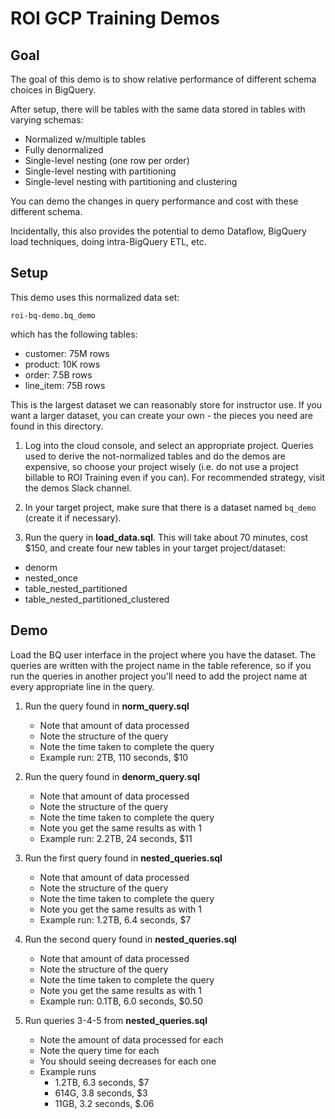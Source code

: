 # ROI GCP Training Demos

## Goal
The goal of this demo is to show relative performance
of different schema choices in BigQuery.

After setup, there will be tables with the same data stored in tables with varying schemas:

- Normalized w/multiple tables
- Fully denormalized
- Single-level nesting (one row per order)
- Single-level nesting with partitioning
- Single-level nesting with partitioning and clustering

You can demo the changes in query performance and cost with these different schema.

Incidentally, this also provides the potential to demo Dataflow, BigQuery load techniques, doing intra-BigQuery ETL, etc.

## Setup

This demo uses this normalized data set:

```
roi-bq-demo.bq_demo
```

which has the following tables:
- customer: 75M rows
- product: 10K rows
- order: 7.5B rows
- line_item: 75B rows

This is the largest dataset we can reasonably store for instructor use.
If you want a larger dataset, you can create your own - the pieces you need
are found in this directory.

1. Log into the cloud console, and select an appropriate project. Queries used to derive the not-normalized tables and do the demos are expensive, so choose your project wisely (i.e. do not use a project billable to ROI Training even if you can). For recommended strategy, visit the demos Slack channel.

2. In your target project, make sure that there is a dataset named `bq_demo` (create it if necessary).

3. Run the query in __load_data.sql__. This will take about 70 minutes, cost $150, and create four new tables in your target project/dataset:
- denorm
- nested_once
- table_nested_partitioned
- table_nested_partitioned_clustered

## Demo

Load the BQ user interface in the project where you have the dataset. The queries are written with the project name in the table reference, so if you run the queries in another project you'll need to add the project name at every appropriate line in the query.

1. Run the query found in __norm_query.sql__
    * Note that amount of data processed
    * Note the structure of the query
    * Note the time taken to complete the query
    * Example run: 2TB, 110 seconds, $10

2. Run the query found in __denorm_query.sql__
    * Note that amount of data processed
    * Note the structure of the query
    * Note the time taken to complete the query
    * Note you get the same results as with 1
    * Example run: 2.2TB, 24 seconds, $11

3. Run the first query found in __nested_queries.sql__
    * Note that amount of data processed
    * Note the structure of the query
    * Note the time taken to complete the query
    * Note you get the same results as with 1
    * Example run: 1.2TB, 6.4 seconds, $7

4. Run the second query found in __nested_queries.sql__
    * Note that amount of data processed
    * Note the structure of the query
    * Note the time taken to complete the query
    * Note you get the same results as with 1
    * Example run: 0.1TB, 6.0 seconds, $0.50

5. Run queries 3-4-5 from __nested_queries.sql__
    * Note the amount of data processed for each
    * Note the query time for each
    * You should seeing decreases for each one
    * Example runs
        * 1.2TB, 6.3 seconds, $7
        * 614G, 3.8 seconds, $3
        * 11GB, 3.2 seconds, $.06